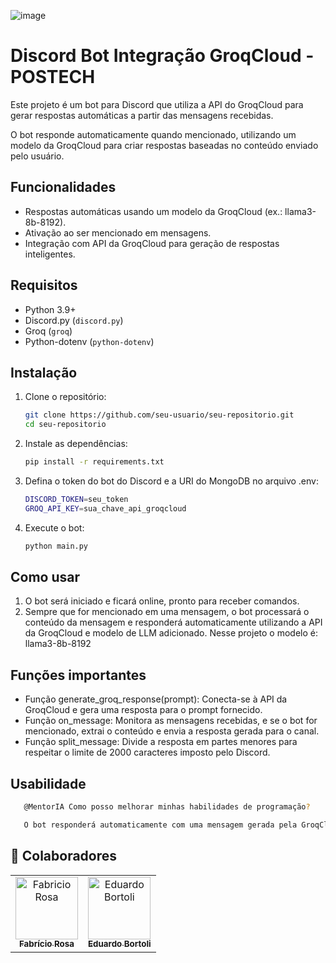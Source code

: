 ![image](https://github.com/user-attachments/assets/115c7d9a-5697-482f-af70-938fe4a54a4f)


# Discord Bot Integração GroqCloud - POSTECH

Este projeto é um bot para Discord que utiliza a API do GroqCloud para gerar respostas automáticas a partir das mensagens recebidas.

O bot responde automaticamente quando mencionado, utilizando um modelo da GroqCloud para criar respostas baseadas no conteúdo enviado pelo usuário.

## Funcionalidades

- Respostas automáticas usando um modelo da GroqCloud (ex.: llama3-8b-8192).
- Ativação ao ser mencionado em mensagens.
- Integração com API da GroqCloud para geração de respostas inteligentes.

## Requisitos

- Python 3.9+
- Discord.py (`discord.py`)
- Groq (`groq`)
- Python-dotenv (`python-dotenv`)

## Instalação

1. Clone o repositório:

   ```bash
   git clone https://github.com/seu-usuario/seu-repositorio.git
   cd seu-repositorio

2. Instale as dependências:

   ```bash
   pip install -r requirements.txt

3. Defina o token do bot do Discord e a URI do MongoDB no arquivo .env:

   ```bash
   DISCORD_TOKEN=seu_token
   GROQ_API_KEY=sua_chave_api_groqcloud

4. Execute o bot:

   ```bash
   python main.py

## Como usar

1. O bot será iniciado e ficará online, pronto para receber comandos.
2. Sempre que for mencionado em uma mensagem, o bot processará o conteúdo da mensagem e responderá automaticamente utilizando a API da GroqCloud e modelo de LLM adicionado. Nesse projeto o modelo é: llama3-8b-8192

## Funções importantes

- Função generate_groq_response(prompt): Conecta-se à API da GroqCloud e gera uma resposta para o prompt fornecido.
- Função on_message: Monitora as mensagens recebidas, e se o bot for mencionado, extrai o conteúdo e envia a resposta gerada para o canal.
- Função split_message: Divide a resposta em partes menores para respeitar o limite de 2000 caracteres imposto pelo Discord.

## Usabilidade

```bash
   @MentorIA Como posso melhorar minhas habilidades de programação?

   O bot responderá automaticamente com uma mensagem gerada pela GroqCloud.
````   

<h2 id="colab">🤝 Colaboradores</h2>

<table>
  <tr>
    <td align="center">
      <a href="#">
        <img src="https://media.licdn.com/dms/image/v2/D4D03AQFhg6aT98EYyQ/profile-displayphoto-shrink_200_200/profile-displayphoto-shrink_200_200/0/1697061290400?e=1735171200&v=beta&t=I7QymWDGwsoAsobMDPcCba6KiP3cvSA8LnWUF2G9nzU" width="100px;" alt="Fabricio Rosa"/><br>
        <sub>
          <b>Fabrício Rosa</b>
        </sub>
      </a>
    </td>
    <td align="center">
      <a href="#">
        <img src="https://media.licdn.com/dms/image/v2/D4D03AQE-5o3qpWIN9g/profile-displayphoto-shrink_100_100/profile-displayphoto-shrink_100_100/0/1710954940792?e=1735171200&v=beta&t=7vLCKrr7DJio8MREsd9pBijdp8TjUFA5RdkCJpetsS0" width="100px;" alt="Eduardo Bortoli"/><br>
        <sub>
          <b>Eduardo Bortoli</b>
        </sub>
      </a>
    </td>
</table>
